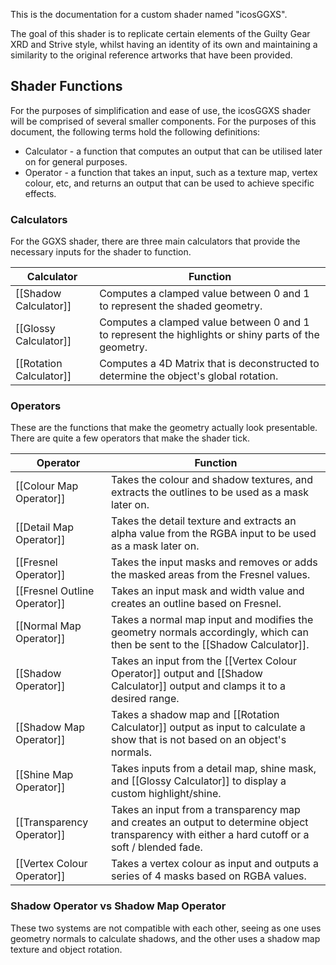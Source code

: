 This is the documentation for a custom shader named "icosGGXS". 

The goal of this shader is to replicate certain elements of the Guilty Gear XRD and Strive style, whilst having an identity of its own and maintaining a similarity to the original reference artworks that have been provided.
## Shader Functions
For the purposes of simplification and ease of use, the icosGGXS shader will be comprised of several smaller components. For the purposes of this document, the following terms hold the following definitions:
- Calculator - a function that computes an output that can be utilised later on for general purposes.
- Operator - a function that takes an input, such as a texture map, vertex colour, etc, and returns an output that can be used to achieve specific effects.
### Calculators
For the GGXS shader, there are three main calculators that provide the necessary inputs for the shader to function.

| Calculator              | Function                                                                                             |
| ----------------------- | ---------------------------------------------------------------------------------------------------- |
| [[Shadow Calculator]]   | Computes a clamped value between 0 and 1 to represent the shaded geometry.                           |
| [[Glossy Calculator]]   | Computes a clamped value between 0 and 1 to represent the highlights or shiny parts of the geometry. |
| [[Rotation Calculator]] | Computes a 4D Matrix that is deconstructed to determine the object's global rotation.                |

### Operators
These are the functions that make the geometry actually look presentable. There are quite a few operators that make the shader tick. 

| Operator                          | Function                                                                                                                                          |
| --------------------------------- | ------------------------------------------------------------------------------------------------------------------------------------------------- |
| [[Colour Map Operator]]           | Takes the colour and shadow textures, and extracts the outlines to be used as a mask later on.                                                    |
| [[Detail Map Operator]]           | Takes the detail texture and extracts an alpha value from the RGBA input to be used as a mask later on.                                           |
| [[Fresnel Operator]]              | Takes the input masks and removes or adds the masked areas from the Fresnel values.                                                               |
| [[Fresnel Outline Operator]]      | Takes an input mask and width value and creates an outline based on Fresnel.                                                                      |
| [[Normal Map Operator]]           | Takes a normal map input and modifies the geometry normals accordingly, which can then be sent to the [[Shadow Calculator]].                      |
| [[Shadow Operator]]               | Takes an input from the [[Vertex Colour Operator]] output and [[Shadow Calculator]] output and clamps it to a desired range.                      |
| [[Shadow Map Operator]]           | Takes a shadow map and [[Rotation Calculator]] output as input to calculate a show that is not based on an object's normals.                      |
| [[Shine Map Operator]]            | Takes inputs from a detail map, shine mask, and [[Glossy Calculator]] to display a custom highlight/shine.                                        |
| [[Transparency Operator]] | Takes an input from a transparency map and creates an output to determine object transparency with either a hard cutoff or a soft / blended fade. |
| [[Vertex Colour Operator]]        | Takes a vertex colour as input and outputs a series of 4 masks based on RGBA values.                                                              |

### Shadow Operator vs Shadow Map Operator
These two systems are not compatible with each other, seeing as one uses geometry normals to calculate shadows, and the other uses a shadow map texture and object rotation.
